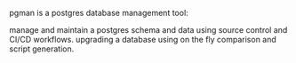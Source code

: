 pgman is a postgres database management tool:

manage and maintain a postgres schema and data using source control and CI/CD workflows.
upgrading a database using on the fly comparison and script generation.
